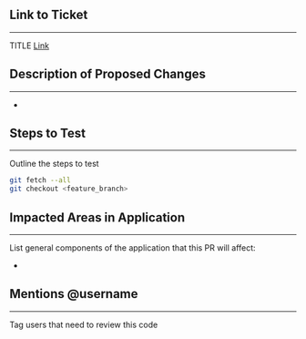 ## Link to Ticket
---
TITLE [Link]()

## Description of Proposed Changes
----
- 

## Steps to Test
----
Outline the steps to test

```sh
git fetch --all
git checkout <feature_branch>

```

## Impacted Areas in Application
----
List general components of the application that this PR will affect:

* 

## Mentions @username
----
Tag users that need to review this code







